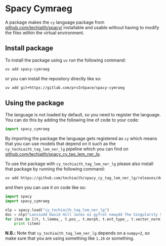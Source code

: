 # Spacy Cymraeg

A package makes the `cy` language package from [github.com/techiaith/spacy/](https://github.com/techiaith/spacy/tree/welsh/spacy/lang)
installable and usable without having to modify the files within the virtual environment.

## Install package
To install the package using `uv` run the following command:
```bash
uv add spacy-cymraeg
```
or you can install the repository directly like so:
```bash
uv add git+https://gitlab.com/prvInSpace/spacy-cymraeg
```

## Using the package
The language is not loaded by default, so you need to register the language.
You can do this by adding the following line of code to your code:
```python
import spacy_cymraeg
```
By importing the package the language gets registered as `cy` which means that you can use models that depend on it
such as the `cy_techiaith_tag_lem_ner_lg` pipeline which you can find on [github.com/techiaith/spacy_cy_tag_lem_ner_lg](https://github.com/techiaith/spacy_cy_tag_lem_ner_lg).

To use the package with `cy_techiaith_tag_lem_ner_lg` please also install that package by running the following command:
```bash
uv add https://github.com/techiaith/spacy_cy_tag_lem_ner_lg/releases/download/23.03/cy_techiaith_tag_lem_ner_lg-0.0.1.tar.gz"
```

and then you can use it on code like so:
```python
import spacy
import spacy_cymraeg

nlp = spacy.load("cy_techiaith_tag_lem_ner_lg")
doc = nlp("Lansiodd David Hill Jones ei gyfrol newydd The Singularity Show yn nigwyddiad y Cyngor Llyfrau yn Aberystwyth yn gynharach heddiw.")
for item in [(t, t.lemma_, t.pos_, t.morph, t.ent_type_, t.vector_norm) for t in doc]:
    print (item)
```

**N.B.:** Note that `cy_techiaith_tag_lem_ner_lg` depends on a `numpy<2`, so make sure that you are using something like `1.26` or something.

